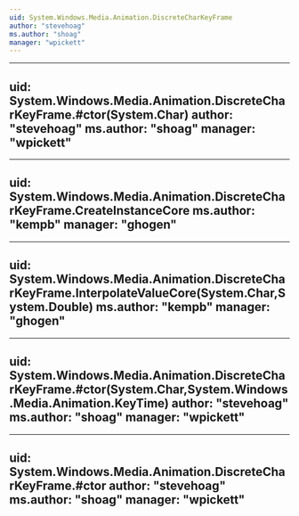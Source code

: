 ```yaml
---
uid: System.Windows.Media.Animation.DiscreteCharKeyFrame
author: "stevehoag"
ms.author: "shoag"
manager: "wpickett"
---
```


---
uid: System.Windows.Media.Animation.DiscreteCharKeyFrame.#ctor(System.Char)
author: "stevehoag"
ms.author: "shoag"
manager: "wpickett"
---

---
uid: System.Windows.Media.Animation.DiscreteCharKeyFrame.CreateInstanceCore
ms.author: "kempb"
manager: "ghogen"
---

---
uid: System.Windows.Media.Animation.DiscreteCharKeyFrame.InterpolateValueCore(System.Char,System.Double)
ms.author: "kempb"
manager: "ghogen"
---

---
uid: System.Windows.Media.Animation.DiscreteCharKeyFrame.#ctor(System.Char,System.Windows.Media.Animation.KeyTime)
author: "stevehoag"
ms.author: "shoag"
manager: "wpickett"
---

---
uid: System.Windows.Media.Animation.DiscreteCharKeyFrame.#ctor
author: "stevehoag"
ms.author: "shoag"
manager: "wpickett"
---
